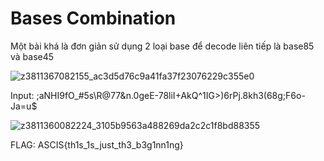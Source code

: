 # Bases Combination
Một bài khá là đơn giản sử dụng 2 loại base để decode liên tiếp là base85 và base45

![z3811367082155_ac3d5d76c9a41fa37f23076229c355e0](https://user-images.githubusercontent.com/97930158/196591828-5dac0eb5-74a1-45f9-8e88-d958f974f855.jpg)


Input:   ;aNHI9fO_#5s\R@77&n.0geE-78liI+AkQ^1IG>)6rPj.8kh3(68g;F6o-Ja=u$


![z3811360082224_3105b9563a488269da2c2c1f8bd88355](https://user-images.githubusercontent.com/97930158/196591569-f7e77d11-4d80-4d27-9771-e80da4c45ae8.jpg)




FLAG: ASCIS{th1s_1s_just_th3_b3g1nn1ng}
